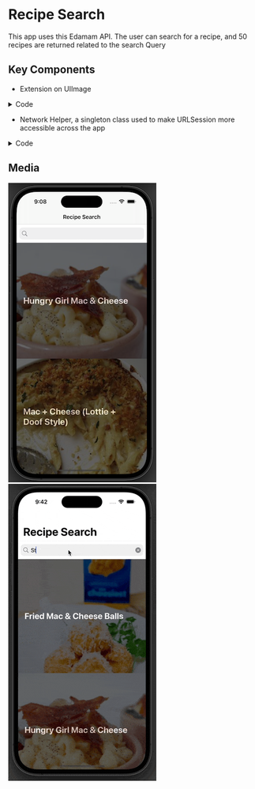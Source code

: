 # Recipe Search 
This app uses this Edamam API. The user can search for a recipe, and 50 recipes are returned related to the search Query 

## Key Components
  - Extension on UIImage
  
<details>
<summary>Code</summary>
  
``` Swift
extension UIImageView {
    
    // instance method, works on an instance of UIImageView
    
    func getImage(with urlString: String,
                  completion: @escaping (Result<UIImage, AppError>) ->()) {
        
        // configure UIActivityIndicatorView
        let activityIndicator = UIActivityIndicatorView(style: .large)
        activityIndicator.color = .systemGray2
        activityIndicator.center = center // center implies center of UIImageView
        addSubview(activityIndicator)
        // this line of code adds the UIActivityIndicatorView to the UIImageView
        activityIndicator.startAnimating()
        
        guard let url = URL(string: urlString) else {
            completion(.failure(.badURL(urlString)))
            return
        }
        
        let request = URLRequest(url: url)
        
        NetworkHelper.shared.performDataTask(with: request) { [weak activityIndicator] (result) in
            DispatchQueue.main.async {
                activityIndicator?.stopAnimating()
            }
            switch result {
            case .failure(let appError):
                completion(.failure(.networkClientError(appError)))
            case .success(let data):
                if let image = UIImage(data: data) {
                    completion(.success(image))
                }
            }
        }
    }
}
```
</details>

- Network Helper, a singleton class used to make URLSession more accessible across the app 
<details>
<summary>Code</summary>

``` Swift

enum AppError: Error {
  case badURL(String)
  case noResponse
  case networkClientError(Error)
  case noData
  case decodingError(Error)
  case badStatusCode(Int)
  case badMimeType(String)
}

class NetworkHelper {

  static let shared = NetworkHelper()
  private var session: URLSession

  private init() {
    session = URLSession(configuration: .default)
  }
  
  func performDataTask(with request: URLRequest,
                       completion: @escaping (Result<Data, AppError>) -> ()) {

  
    let dataTask = session.dataTask(with: request) { (data, response, error) in

      if let error = error {
        completion(.failure(.networkClientError(error)))
      }

      guard let urlResponse = response as? HTTPURLResponse else {
        completion(.failure(.noResponse))
        return
      }

      guard let data = data else {
        completion(.failure(.noData))
        return
      }

      switch urlResponse.statusCode {
      case 200...299: break
      default:
        completion(.failure(.badStatusCode(urlResponse.statusCode)))
        return
      }

      completion(.success(data))
    }
    dataTask.resume()
    
  }
}
```
</details>

## Media

![Main Image](Assets/mainImage.png) ![gif](Assets/RecipeSearch.gif)
